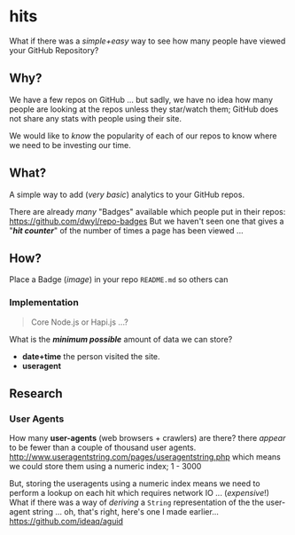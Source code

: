 # hits

What if there was a *simple+easy* way to see how many people have viewed your GitHub Repository?

## Why?

We have a few repos on GitHub ... but sadly, we have no idea how many people
are looking at the repos unless they star/watch them; GitHub does not share
any stats with people using their site.

We would like to *know* the popularity of each of our repos
to know where we need to be investing our time.

## What?

A simple way to add (*very basic*) analytics to your GitHub repos.

There are already *many* "Badges" available which people put in their repos: https://github.com/dwyl/repo-badges
But we haven't seen one that gives a "***hit counter***"
of the number of times a page has been viewed ...

## How?

Place a Badge (*image*) in your repo `README.md` so others can

### Implementation

> Core Node.js or Hapi.js ...?

What is the ***minimum possible*** amount of data we can store?

+ **date+time** the person visited the site.
+ **useragent**


## Research

### User Agents

How many **user-agents** (web browsers + crawlers) are there?
there *appear* to be fewer than a couple of thousand user agents. http://www.useragentstring.com/pages/useragentstring.php
which means we could store them using a numeric index; 1 - 3000

But, storing the useragents using a numeric index means we
need to perform a lookup on each hit which requires network IO ...
(*expensive*!)
What if there was a way of *deriving* a `String` representation of the
the user-agent string ... oh, that's right, here's one I made earlier...
https://github.com/ideaq/aguid
